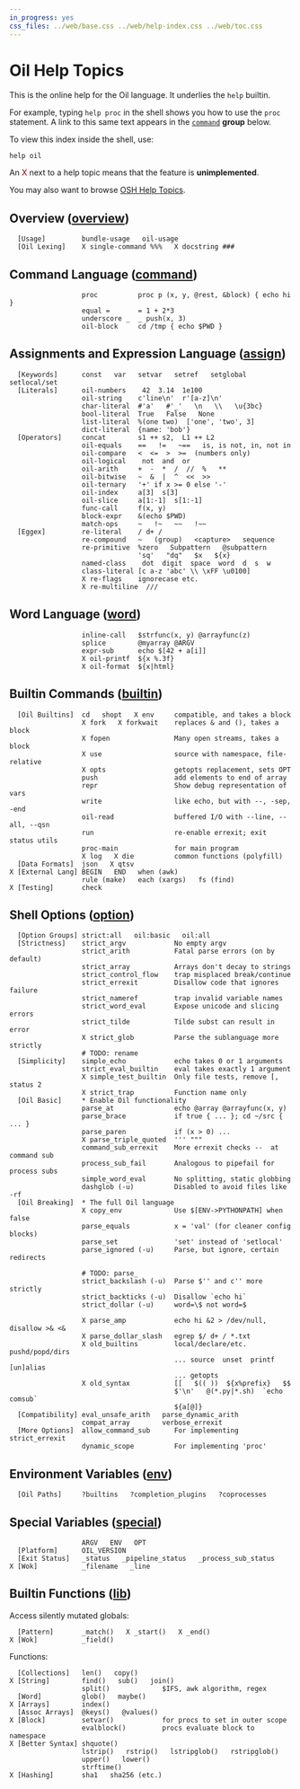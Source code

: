 ```yaml
---
in_progress: yes
css_files: ../web/base.css ../web/help-index.css ../web/toc.css
---
```


Oil Help Topics
===============

This is the online help for the Oil language.  It underlies the `help` builtin.

For example, typing `help proc` in the shell shows you how to use the `proc`
statement.  A link to this same text appears in the [`command`](#command)
**group** below.

To view this index inside the shell, use:

    help oil

An <span style="color: darkred">X</span> next to a help topic means that the
feature is **unimplemented**.

You may also want to browse [OSH Help Topics](osh-help-topics.html).

<div id="toc">
</div>

<h2 id="overview">
  Overview (<a class="group-link" href="oil-help.html#overview">overview</a>)
</h2>

```oil-help-topics
  [Usage]         bundle-usage   oil-usage
  [Oil Lexing]    X single-command %%%   X docstring ###
```

<h2 id="command">
  Command Language (<a class="group-link" href="oil-help.html#command">command</a>)
</h2>

```oil-help-topics
                  proc          proc p (x, y, @rest, &block) { echo hi }
                  equal =       = 1 + 2*3
                  underscore _  _ push(x, 3)
                  oil-block     cd /tmp { echo $PWD }
```

<h2 id="assign">
  Assignments and Expression Language (<a class="group-link" href="oil-help.html#assign">assign</a>)
</h2>

```oil-help-topics
  [Keywords]      const   var   setvar   setref   setglobal   setlocal/set
  [Literals]      oil-numbers    42  3.14  1e100
                  oil-string    c'line\n'  r'[a-z]\n'
                  char-literal  #'a'   #'_'   \n   \\   \u{3bc}
                  bool-literal  True   False   None
                  list-literal  %(one two)  ['one', 'two', 3]
                  dict-literal  {name: 'bob'}
  [Operators]     concat        s1 ++ s2,  L1 ++ L2
                  oil-equals    ==   !=   ~==   is, is not, in, not in
                  oil-compare   <  <=  >  >=  (numbers only)
                  oil-logical    not  and  or
                  oil-arith     +  -  *  /  //  %   ** 
                  oil-bitwise   ~  &  |  ^  <<  >>
                  oil-ternary   '+' if x >= 0 else '-'
                  oil-index     a[3]  s[3]
                  oil-slice     a[1:-1]  s[1:-1]
                  func-call     f(x, y)
                  block-expr    &(echo $PWD)
                  match-ops     ~   !~   ~~   !~~
  [Eggex]         re-literal    / d+ /
                  re-compound   ~   (group)   <capture>   sequence
                  re-primitive  %zero   Subpattern   @subpattern
                                'sq'   "dq"   $x   ${x}
                  named-class    dot  digit  space  word  d  s  w
                  class-literal [c a-z 'abc' \\ \xFF \u0100]
                  X re-flags    ignorecase etc.
                  X re-multiline  ///
```

<h2 id="word">
  Word Language (<a class="group-link" href="oil-help.html#word">word</a>)
</h2>

```oil-help-topics
                  inline-call   $strfunc(x, y) @arrayfunc(z)
                  splice        @myarray @ARGV
                  expr-sub      echo $[42 + a[i]]
                  X oil-printf  ${x %.3f}
                  X oil-format  ${x|html}
```

<h2 id="builtin">
  Builtin Commands (<a class="group-link" href="oil-help.html#builtin">builtin</a>)
</h2>

```oil-help-topics
  [Oil Builtins]  cd   shopt   X env     compatible, and takes a block
                  X fork   X forkwait    replaces & and (), takes a block
                  X fopen                Many open streams, takes a block
                  X use                  source with namespace, file-relative 
                  X opts                 getopts replacement, sets OPT
                  push                   add elements to end of array
                  repr                   Show debug representation of vars
                  write                  like echo, but with --, -sep, -end
                  oil-read               buffered I/O with --line, --all, --qsn
                  run                    re-enable errexit; exit status utils
                  proc-main              for main program
                  X log   X die          common functions (polyfill)
  [Data Formats]  json   X qtsv
X [External Lang] BEGIN   END   when (awk)
                  rule (make)   each (xargs)   fs (find)
X [Testing]       check
```

<h2 id="option">
  Shell Options (<a class="group-link" href="oil-help.html#option">option</a>)
</h2>

```oil-help-topics
  [Option Groups] strict:all   oil:basic   oil:all
  [Strictness]    strict_argv            No empty argv
                  strict_arith           Fatal parse errors (on by default)
                  strict_array           Arrays don't decay to strings
                  strict_control_flow    trap misplaced break/continue
                  strict_errexit         Disallow code that ignores failure
                  strict_nameref         trap invalid variable names
                  strict_word_eval       Expose unicode and slicing errors
                  strict_tilde           Tilde subst can result in error
                  X strict_glob          Parse the sublanguage more strictly
                  # TODO: rename
  [Simplicity]    simple_echo            echo takes 0 or 1 arguments
                  strict_eval_builtin    eval takes exactly 1 argument
                  X simple_test_builtin  Only file tests, remove [, status 2
                  X strict_trap          Function name only
  [Oil Basic]     * Enable Oil functionality
                  parse_at               echo @array @arrayfunc(x, y)
                  parse_brace            if true { ... }; cd ~/src { ... }
                  parse_paren            if (x > 0) ...
                  X parse_triple_quoted  ''' """
                  command_sub_errexit    More errexit checks --  at command sub
                  process_sub_fail       Analogous to pipefail for process subs
                  simple_word_eval       No splitting, static globbing
                  dashglob (-u)          Disabled to avoid files like -rf
  [Oil Breaking]  * The full Oil language
                  X copy_env             Use $[ENV->PYTHONPATH] when false
                  parse_equals           x = 'val' (for cleaner config blocks)
                  parse_set              'set' instead of 'setlocal'
                  parse_ignored (-u)     Parse, but ignore, certain redirects

                  # TODO: parse_
                  strict_backslash (-u)  Parse $'' and c'' more strictly
                  strict_backticks (-u)  Disallow `echo hi`
                  strict_dollar (-u)     word=\$ not word=$

                  X parse_amp            echo hi &2 > /dev/null, disallow >& <&
                  X parse_dollar_slash   egrep $/ d+ / *.txt
                  X old_builtins         local/declare/etc.  pushd/popd/dirs
                                         ... source  unset  printf  [un]alias
                                         ... getopts
                  X old_syntax           [[   $(( ))  ${x%prefix}   $$
                                         $'\n'   @(*.py|*.sh)  `echo comsub`
                                         ${a[@]}
  [Compatibility] eval_unsafe_arith   parse_dynamic_arith
                  compat_array        verbose_errexit
  [More Options]  allow_command_sub      For implementing strict_errexit
                  dynamic_scope          For implementing 'proc'
```

<h2 id="env">
  Environment Variables (<a class="group-link" href="oil-help.html#env">env</a>)
</h2>

```oil-help-topics
  [Oil Paths]     ?builtins   ?completion_plugins   ?coprocesses
```

<h2 id="special">
  Special Variables (<a class="group-link" href="oil-help.html#special">special</a>)
</h2>

```oil-help-topics
                  ARGV   ENV   OPT
  [Platform]      OIL_VERSION
  [Exit Status]   _status   _pipeline_status   _process_sub_status
X [Wok]           _filename   _line
```

<h2 id="lib">
  Builtin Functions (<a class="group-link" href="oil-help.html#lib">lib</a>)
</h2>

Access silently mutated globals:

```oil-help-topics
  [Pattern]       _match()   X _start()   X _end()
X [Wok]           _field()
```

Functions:

```oil-help-topics
  [Collections]   len()   copy()
X [String]        find()   sub()   join() 
                  split()             $IFS, awk algorithm, regex
  [Word]          glob()   maybe()
X [Arrays]        index()
  [Assoc Arrays]  @keys()   @values()
X [Block]         setvar()            for procs to set in outer scope
                  evalblock()         procs evaluate block to namespace
X [Better Syntax] shquote()
                  lstrip()   rstrip()   lstripglob()   rstripglob()
                  upper()   lower()
                  strftime()
X [Hashing]       sha1   sha256 (etc.)
```
